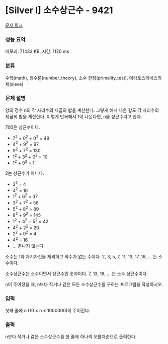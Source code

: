 # [Silver I] 소수상근수 - 9421 

[문제 링크](https://www.acmicpc.net/problem/9421) 

### 성능 요약

메모리: 71432 KB, 시간: 1120 ms

### 분류

수학(math), 정수론(number_theory), 소수 판정(primality_test), 에라토스테네스의 체(sieve)

### 문제 설명

<p>양의 정수 n의 각 자리수의 제곱의 합을 계산한다. 그렇게 해서 나온 합도 각 자리수의 제곱의 합을 계산한다. 이렇게 반복해서 1이 나온다면, n을 상근수라고 한다.</p>

<p>700은 상근수이다.</p>

<ul>
	<li>7<sup>2</sup> + 0<sup>2</sup> + 0<sup>2</sup> = 49</li>
	<li>4<sup>2</sup> + 9<sup>2</sup> = 97</li>
	<li>9<sup>2</sup> + 7<sup>2</sup> = 130</li>
	<li>1<sup>2</sup> + 3<sup>2</sup> + 0<sup>2</sup> = 10</li>
	<li>1<sup>2</sup> + 0<sup>2</sup> = 1</li>
</ul>

<p>2는 상근수가 아니다.</p>

<ul>
	<li>2<sup>2</sup> = 4</li>
	<li>4<sup>2</sup> = 16</li>
	<li>1<sup>2</sup> + 6<sup>2</sup> = 37</li>
	<li>3<sup>2</sup> + 7<sup>2</sup> = 58</li>
	<li>5<sup>2</sup> + 8<sup>2</sup> = 89</li>
	<li>8<sup>2</sup> + 9<sup>2</sup> = 145</li>
	<li>1<sup>2</sup> + 4<sup>2</sup> + 5<sup>2</sup> = 42</li>
	<li>4<sup>2</sup> + 2<sup>2</sup> = 20</li>
	<li>2<sup>2</sup> + 0<sup>2</sup> = 4</li>
	<li>4<sup>2</sup> = 16</li>
	<li>... 끝나지 않는다</li>
</ul>

<p>소수는 1과 자기자신을 제외하고 약수가 없는 수이다. 2, 3, 5, 7, 11, 13, 17, 19, ... 는 소수이다.</p>

<p>소수상근수는 소수이면서 상근수인 숫자이다. 7, 13, 19, ... 는 소수 상근수이다.</p>

<p>n이 주어졌을 때, n보다 작거나 같은 모든 소수상근수를 구하는 프로그램을 작성하시오.</p>

### 입력 

 <p>첫째 줄에 n (10 ≤ n ≤ 1000000)이 주어진다.</p>

### 출력 

 <p>n보다 작거나 같은 소수상근수를 한 줄에 하나씩 오름차순으로 출력한다.</p>

